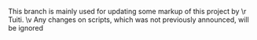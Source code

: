 This branch is mainly used for updating some markup of this project by \r Tuiti. \v Any changes on scripts, which was not previously announced, will be ignored
